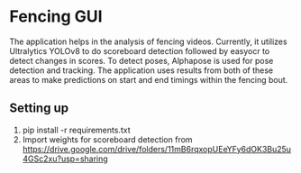# Fencing GUI
The application helps in the analysis of fencing videos. Currently, it utilizes Ultralytics YOLOv8 to do scoreboard detection followed by easyocr to detect changes in scores. To detect poses, Alphapose is used for pose detection and tracking. The application uses results from both of these areas to make predictions on start and end timings within the fencing bout.

## Setting up

1. pip install -r requirements.txt
2. Import weights for scoreboard detection from https://drive.google.com/drive/folders/11mB6rqxopUEeYFy6dOK3Bu25u4GSc2xu?usp=sharing 